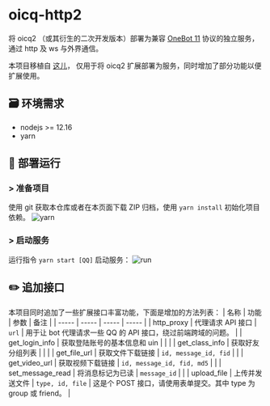 # oicq-http2
将 oicq2 （或其衍生的二次开发版本）部署为兼容 [OneBot 11](https://github.com/botuniverse/onebot-11) 协议的独立服务，
通过 http 及 ws 与外界通信。

本项目移植自 [这儿](https://github.com/takayama-lily/oicq/tree/master/http-api)，
仅用于将 oicq2 扩展部署为服务，同时增加了部分功能以便扩展使用。

## :card_file_box: 环境需求
- nodejs >= 12.16
- yarn

## :truck: 部署运行
### > 准备项目
使用 git 获取本仓库或者在本页面下载 ZIP 归档，使用 `yarn install` 初始化项目依赖。
![yarn](https://github.com/Stapxs/Stapxs-QQ-Lite-2.0/blob/main/README/yarn.png)

### > 启动服务
运行指令 `yarn start [QQ]` 启动服务：
![run](https://github.com/Stapxs/Stapxs-QQ-Lite-2.0/blob/main/README/run.png)

## :pencil2: 追加接口
本项目同时追加了一些扩展接口丰富功能，下面是增加的方法列表：
| 名称 | 功能 | 参数 | 备注 |
| ----- | ----- | ----- | ----- |
| http_proxy | 代理请求 API 接口 | `url` | 用于让 bot 代理请求一些 QQ 的 API 接口，绕过前端跨域的问题。 |
| get_login_info | 获取登陆账号的基本信息和 uin | | |
| get_class_info | 获取好友分组列表 | | |
| get_file_url | 获取文件下载链接 | `id, message_id, fid` | |
| get_video_url | 获取视频下载链接 | `id, message_id, fid, md5` | |
| set_message_read | 将消息标记为已读 | `message_id` | |
| upload_file | 上传并发送文件 | `type, id, file` | 这是个 POST 接口，请使用表单提交。其中 type 为 group 或 friend。 |
